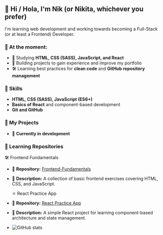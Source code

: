 ## 👋 Hi / Hola, I'm Nik (or Nikita, whichever you prefer)  
I'm learning web development and working towards becoming a Full-Stack (or at least a Frontend) Developer.  

### 🚀 At the moment:  
- 📖 Studying **HTML, CSS (SASS), JavaScript, and React**  
- 🔨 Building projects to gain experience and improve my portfolio  
- 🛠️ Learning best practices for **clean code** and **GitHub repository management**  

### 🔧 Skills  
- **HTML, CSS (SASS), JavaScript (ES6+)**  
- **Basics of React** and component-based development  
- **Git and GitHub**  

### 📌 My Projects  
- 🔨 **Currently in development**  

### 📂 Learning Repositories  
   🛠 Frontend Fundamentals  
- 📌 **Repository:** [Frontend-Fundamentals](https://github.com/AutumnAround/Frontend-Fundamentals)  
- 📖 **Description:** A collection of basic frontend exercises covering HTML, CSS, and JavaScript.  

  ⚛️ React Practice App  
- 📌 **Repository:** [React Practice App](https://github.com/AutumnAround/React-practice-app)  
- 🎯 **Description:** A simple React project for learning component-based architecture and state management.  


- ![GitHub stats](https://github-readme-stats.vercel.app/api?username=AutumnAround&show_icons=true&theme=dark)

